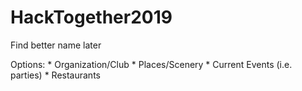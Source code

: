 # HackTogether2019
Find better name later

Options:
    * Organization/Club
    * Places/Scenery
    * Current Events (i.e. parties)
    * Restaurants
